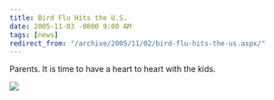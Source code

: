 ```yaml
---
title: Bird Flu Hits the U.S.
date: 2005-11-03 -0800 9:00 AM
tags: [news]
redirect_from: "/archive/2005/11/02/bird-flu-hits-the-us.aspx/"
---
```


Parents. It is time to have a heart to heart with the kids.

![](https://haacked.com/images/BirdFluHitsUS.jpg)

